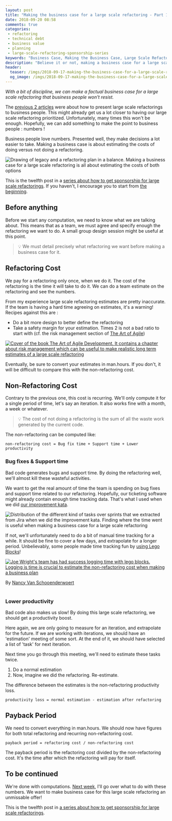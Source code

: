```yaml
---
layout: post
title: "Making the business case for a large scale refactoring - Part 1"
date: 2018-09-20 08:58
comments: true
categories: 
 - refactoring
 - technical debt
 - business value
 - planning
 - large-scale-refactoring-sponsorship-series
keywords: "Business Case, Making the Business Case, Large Scale Refactoring, refactoring large software projects, refactoring large software systems, refactoring large code base, refactoring in large software projects"
description: "Believe it or not, making a business case for a large scale refactoring with real money figures is not rocket science. Here are starting techniques to do estimate refactoring and non-refactoring costs. With these and a bit of discipline, almost any software team can do it."
header:
  teaser: /imgs/2018-09-17-making-the-business-case-for-a-large-scale-refactoring-part-1/legacy-vs-refactoring-teaser.jpeg
  og_image: /imgs/2018-09-17-making-the-business-case-for-a-large-scale-refactoring-part-1/legacy-vs-refactoring-og.jpeg
---
```

_With a bit of discipline, we can make a factual business case for a large scale refactoring that business people won't resist._

The [previous 2 articles](/presenting-a-large-scale-refactoring-as-a-business-opportunity/) were about how to present large scale refactorings to business people. This might already get us a lot closer to having our large scale refactoring prioritized. Unfortunately, many times this won't be enough. Hopefully, we can add something to make the point to business people : numbers !

Business people love numbers. Presented well, they make decisions a lot easier to take. Making a business case is about estimating the costs of doing versus not doing a refactoring.

![Drawing of legacy and a refactoring plan in a balance. Making a business case for a large scale refactoring is all about estimating the costs of both options]({{site.url}}/imgs/2018-09-17-making-the-business-case-for-a-large-scale-refactoring-part-1/legacy-vs-refactoring.jpg)

This is the twelfth post in a [series about how to get sponsorship for large scale refactorings](/blog/categories/large-scale-refactoring-sponsorship-series/). If you haven't, I encourage you to start from [the beginning](/how-to-convince-your-business-to-sponsor-a-large-scale-refactoring/).

## Before anything

Before we start any computation, we need to know what we are talking about. This means that as a team, we must agree and specify enough the refactoring we want to do. A small group design session might be useful at this point.

> 💡 We must detail precisely what refactoring we want before making a business case for it.

## Refactoring Cost

We pay for a refactoring only once, when we do it. The cost of the refactoring is the time it will take to do it. We can do a team estimate on the refactoring and see the numbers.

From my experience large scale refactoring estimates are pretty inaccurate. If the team is having a hard time agreeing on estimates, it's a warning! Recipes against this are :

*   Do a bit more design to better define the refactoring
*   Take a safety margin for your estimation. Times 2 is not a bad ratio to start with (cf. the risk management section of [The Art of Agile](https://www.amazon.com/Art-Agile-Development-Pragmatic-Software/dp/0596527675/ref=sr_1_1?ie=UTF8&qid=1536837799&sr=8-1&keywords=the+art+of+agile))

[![Cover of the book The Art of Agile Development. It contains a chapter about risk management which can be useful to make realistic long term estimates of a large scale refactoring]({{site.url}}/imgs/2018-09-17-making-the-business-case-for-a-large-scale-refactoring-part-1/art-of-agile.jpg)](https://www.amazon.com/Art-Agile-Development-Pragmatic-Software/dp/0596527675/ref=sr_1_1?ie=UTF8&qid=1536837799&sr=8-1&keywords=the+art+of+agile)

Eventually, be sure to convert your estimates in man.hours. If you don't, it will be difficult to compare this with the non-refactoring cost.

## Non-Refactoring Cost

Contrary to the previous one, this cost is recurring. We'll only compute it for a single period of time, let's say an iteration. It also works fine with a month, a week or whatever.

> 💡 The cost of not doing a refactoring is the sum of all the waste work generated by the current code.

The non-refactoring can be computed like:

```
non-refactoring cost = Bug fix time + Support time + Lower productivity
```

### Bug fixes & Support time

Bad code generates bugs and support time. By doing the refactoring well, we'll almost kill these wasteful activities.

We want to get the real amount of time the team is spending on bug fixes and support time related to our refactoring. Hopefully, our ticketing software might already contain enough time tracking data. That's what I used when we did [our improvement kata](/how-we-used-the-improvement-kata-to-gain-25-percent-of-productivity-part-3/).

![Distribution of the different kind of tasks over sprints that we extracted from Jira when we did the improvement kata. Finding where the time went is useful when making a business case for a large scale refactoring]({{site.url}}/imgs/2018-09-17-making-the-business-case-for-a-large-scale-refactoring-part-1/types-of-tasks-small.jpg)

If not, we'll unfortunately need to do a bit of manual time tracking for a while. It should be fine to cover a few days, and extrapolate for a longer period. Unbelievably, some people made time tracking fun by [using Lego Blocks](https://code.joejag.com/2018/lego-workstream-visualisation.html)!

[![Joe Wright's team has had success logging time with lego blocks. Logging is time is crucial to estimate the non-refactoring cost when making a business plan]({{site.url}}/imgs/2018-09-17-making-the-business-case-for-a-large-scale-refactoring-part-1/lego_1.jpg)](https://code.joejag.com/2018/lego-workstream-visualisation.html)<div class="image-credits">By <a href="https://twitter.com/vanschoo">Nancy Van Schooenderwoert</a></div><br>

### Lower productivity

Bad code also makes us slow! By doing this large scale refactoring, we should get a productivity boost.

Here again, we are only going to measure for an iteration, and extrapolate for the future. If we are working with iterations, we should have an 'estimation' meeting of some sort. At the end of it, we should have selected a list of 'task' for next iteration.

Next time you go through this meeting, we'll need to estimate these tasks twice.

1.  Do a normal estimation
2.  Now, imagine we did the refactoring. Re-estimate.

The difference between the estimates is the non-refactoring productivity loss.

```
productivity loss = normal estimation - estimation after refactoring
```

## Payback Period

We need to convert everything in man.hours. We should now have figures for both total refactoring and recurring non-refactoring cost.

```
payback period = refactoring cost / non-refactoring cost
```

The payback period is the refactoring cost divided by the non-refactoring cost. It's the time after which the refactoring will pay for itself.

## To be continued

We're done with computations. [Next week](http://eepurl.com/dxKE95), I'll go over what to do with these numbers. We want to make business case for this large scale refactoring an unmissable offer!

This is the twelfth post in [a series about how to get sponsorship for large scale refactorings](/blog/categories/large-scale-refactoring-sponsorship-series/).
